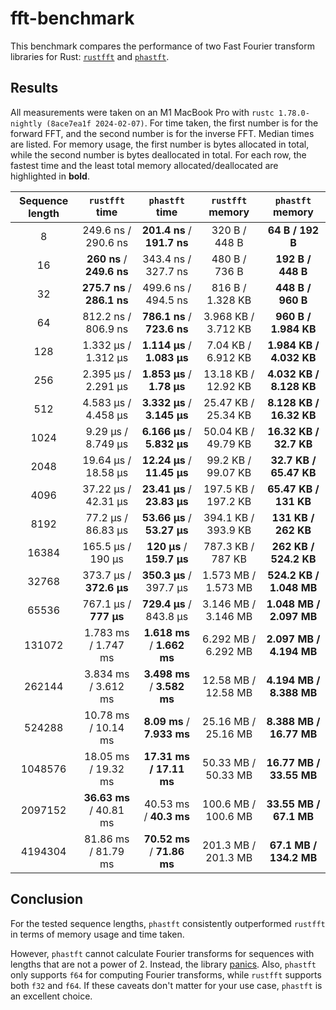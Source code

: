 # fft-benchmark

This benchmark compares the performance of two Fast Fourier transform libraries for Rust: [`rustfft`](https://crates.io/crates/rustfft) and [`phastft`](https://crates.io/crates/phastft).

## Results

All measurements were taken on an M1 MacBook Pro with `rustc 1.78.0-nightly (8ace7ea1f 2024-02-07)`. For time taken, the first number is for the forward FFT, and the second number is for the inverse FFT. Median times are listed. For memory usage, the first number is bytes allocated in total, while the second number is bytes deallocated in total. For each row, the fastest time and the least total memory allocated/deallocated are highlighted in **bold**.

| Sequence length |       `rustfft` time        |       `phastft` time        |  `rustfft` memory   |    `phastft` memory     |
| :-------------: | :-------------------------: | :-------------------------: | :-----------------: | :---------------------: |
|        8        |     249.6 ns / 290.6 ns     | **201.4 ns** / **191.7 ns** |    320 B / 448 B    |    **64 B / 192 B**     |
|       16        |  **260 ns** / **249.6 ns**  |     343.4 ns / 327.7 ns     |    480 B / 736 B    |    **192 B / 448 B**    |
|       32        | **275.7 ns** / **286.1 ns** |     499.6 ns / 494.5 ns     |  816 B / 1.328 KB   |    **448 B / 960 B**    |
|       64        |     812.2 ns / 806.9 ns     | **786.1 ns** / **723.6 ns** | 3.968 KB / 3.712 KB |  **960 B / 1.984 KB**   |
|       128       |     1.332 μs / 1.312 μs     | **1.114 μs** / **1.083 μs** | 7.04 KB / 6.912 KB  | **1.984 KB / 4.032 KB** |
|       256       |     2.395 μs / 2.291 μs     | **1.853 μs** / **1.78 μs**  | 13.18 KB / 12.92 KB | **4.032 KB / 8.128 KB** |
|       512       |     4.583 μs / 4.458 μs     | **3.332 μs** / **3.145 μs** | 25.47 KB / 25.34 KB | **8.128 KB / 16.32 KB** |
|      1024       |     9.29 μs / 8.749 μs      | **6.166 μs** / **5.832 μs** | 50.04 KB / 49.79 KB | **16.32 KB / 32.7 KB**  |
|      2048       |     19.64 μs / 18.58 μs     | **12.24 μs** / **11.45 μs** | 99.2 KB / 99.07 KB  | **32.7 KB / 65.47 KB**  |
|      4096       |     37.22 μs / 42.31 μs     | **23.41 μs** / **23.83 μs** | 197.5 KB / 197.2 KB |  **65.47 KB / 131 KB**  |
|      8192       |     77.2 μs / 86.83 μs      | **53.66 μs** / **53.27 μs** | 394.1 KB / 393.9 KB |   **131 KB / 262 KB**   |
|      16384      |      165.5 μs / 190 μs      |  **120 μs** / **159.7 μs**  |  787.3 KB / 787 KB  |  **262 KB / 524.2 KB**  |
|      32768      |   373.7 μs / **372.6 μs**   |   **350.3 μs** / 397.7 μs   | 1.573 MB / 1.573 MB | **524.2 KB / 1.048 MB** |
|      65536      |    767.1 μs / **777 μs**    |   **729.4 μs** / 843.8 μs   | 3.146 MB / 3.146 MB | **1.048 MB / 2.097 MB** |
|     131072      |     1.783 ms / 1.747 ms     | **1.618 ms** / **1.662 ms** | 6.292 MB / 6.292 MB | **2.097 MB / 4.194 MB** |
|     262144      |     3.834 ms / 3.612 ms     | **3.498 ms** / **3.582 ms** | 12.58 MB / 12.58 MB | **4.194 MB / 8.388 MB** |
|     524288      |     10.78 ms / 10.14 ms     | **8.09 ms** / **7.933 ms**  | 25.16 MB / 25.16 MB | **8.388 MB / 16.77 MB** |
|     1048576     |     18.05 ms / 19.32 ms     |   **17.31 ms / 17.11 ms**   | 50.33 MB / 50.33 MB | **16.77 MB / 33.55 MB** |
|     2097152     |   **36.63 ms** / 40.81 ms   |   40.53 ms / **40.3 ms**    | 100.6 MB / 100.6 MB | **33.55 MB / 67.1 MB**  |
|     4194304     |     81.86 ms / 81.79 ms     | **70.52 ms** / **71.86 ms** | 201.3 MB / 201.3 MB | **67.1 MB / 134.2 MB**  |

## Conclusion

For the tested sequence lengths, `phastft` consistently outperformed `rustfft` in terms of memory usage and time taken.

However, `phastft` cannot calculate Fourier transforms for sequences with lengths that are not a power of 2. Instead, the library [panics](https://github.com/QuState/PhastFT/blob/a8d948561152d8dce760383b463d3b59cf897f0b/src/lib.rs#L68). Also, `phastft` only supports `f64` for computing Fourier transforms, while `rustfft` supports both `f32` and `f64`. If these caveats don't matter for your use case, `phastft` is an excellent choice.